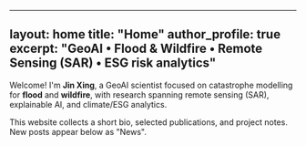 
---
layout: home
title: "Home"
author_profile: true
excerpt: "GeoAI • Flood & Wildfire • Remote Sensing (SAR) • ESG risk analytics"
---

Welcome! I'm **Jin Xing**, a GeoAI scientist focused on catastrophe modelling for **flood** and **wildfire**, with research spanning remote sensing (SAR), explainable AI, and climate/ESG analytics.

This website collects a short bio, selected publications, and project notes. New posts appear below as "News".
